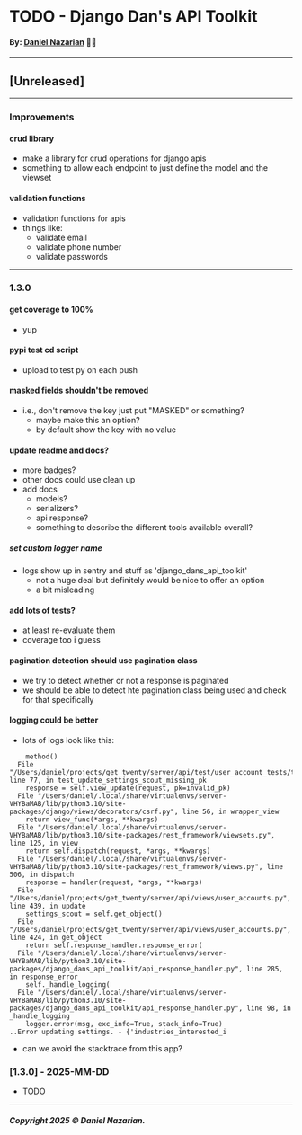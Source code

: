 # TODO - Django Dan's API Toolkit
#### By: [Daniel Nazarian](https://danielnazarian) 🐧👹

-------------------------------------------------------
## [Unreleased]
----
### Improvements

#### crud library
- make a library for crud operations for django apis
- something to allow each endpoint to just define the model and the viewset


#### validation functions
- validation functions for apis
- things like:
    - validate email
    - validate phone number
    - validate passwords


-----
### 1.3.0



#### get coverage to 100%
- yup



#### pypi test cd script
- upload to test py on each push



#### masked fields shouldn't be removed
- i.e., don't remove the key just put "MASKED" or something?
    - maybe make this an option?
    - by default show the key with no value
    


#### update readme and docs?
- more badges?
- other docs could use clean up
- add docs
    - models?
    - serializers?
    - api response?
    - something to describe the different tools available overall?




##### set custom logger name
- logs show up in sentry and stuff as 'django_dans_api_toolkit'
    - not a huge deal but definitely would be nice to offer an option
    - a bit misleading




#### add lots of tests?
- at least re-evaluate them
- coverage too i guess


#### pagination detection should use pagination class
- we try to detect whether or not a response is paginated
- we should be able to detect hte pagination class being used and check for that specifically



#### logging could be better
- lots of logs look like this:
```
    method()
  File "/Users/daniel/projects/get_twenty/server/api/test/user_account_tests/test_settings_scout_view_set.py", line 77, in test_update_settings_scout_missing_pk
    response = self.view_update(request, pk=invalid_pk)
  File "/Users/daniel/.local/share/virtualenvs/server-VHYBaMAB/lib/python3.10/site-packages/django/views/decorators/csrf.py", line 56, in wrapper_view
    return view_func(*args, **kwargs)
  File "/Users/daniel/.local/share/virtualenvs/server-VHYBaMAB/lib/python3.10/site-packages/rest_framework/viewsets.py", line 125, in view
    return self.dispatch(request, *args, **kwargs)
  File "/Users/daniel/.local/share/virtualenvs/server-VHYBaMAB/lib/python3.10/site-packages/rest_framework/views.py", line 506, in dispatch
    response = handler(request, *args, **kwargs)
  File "/Users/daniel/projects/get_twenty/server/api/views/user_accounts.py", line 439, in update
    settings_scout = self.get_object()
  File "/Users/daniel/projects/get_twenty/server/api/views/user_accounts.py", line 424, in get_object
    return self.response_handler.response_error(
  File "/Users/daniel/.local/share/virtualenvs/server-VHYBaMAB/lib/python3.10/site-packages/django_dans_api_toolkit/api_response_handler.py", line 285, in response_error
    self._handle_logging(
  File "/Users/daniel/.local/share/virtualenvs/server-VHYBaMAB/lib/python3.10/site-packages/django_dans_api_toolkit/api_response_handler.py", line 98, in _handle_logging
    logger.error(msg, exc_info=True, stack_info=True)
..Error updating settings. - {'industries_interested_i
```
- can we avoid the stacktrace from this app?


### [1.3.0] - 2025-MM-DD
- TODO

-------------------------------------------------------

##### Copyright 2025 © Daniel Nazarian.
